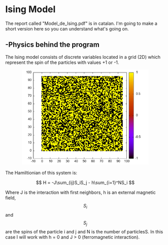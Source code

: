 # Ising Model
The report called "Model_de_Ising.pdf" is in catalan. I'm going to make a short version here so you can understand what's going on.
## -Physics behind the program
The Ising model consists of discrete variables located in a grid (2D) which represent the spin of the particles with values +1 or -1.
<p align="center">
  <img src="Practica%201/MontaneAlbert/ex2.jpeg" alt="ex2" width="400" height="300"/>
</p>
The Hamiltionian of this system is:

$$ H = -J\sum_{ij}S_iS_j - h\sum_{i=1}^NS_i  $$

Where J is the interaction with first neighbors, h is an external magnetic field, $$S_i$$ and $$S_j$$ are the spins of the particle i and j and N is the number of particlesS. In this case I will work with  h = 0 and J > 0 (ferromagnetic interaction).

